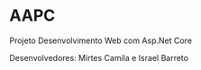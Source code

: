 # AAPC

Projeto Desenvolvimento Web com Asp.Net Core

Desenvolvedores: Mirtes Camila e Israel Barreto
